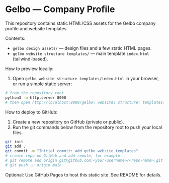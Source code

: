 # Gelbo — Company Profile

This repository contains static HTML/CSS assets for the Gelbo company profile and website templates.

Contents:

- `gelbo design assets/` — design files and a few static HTML pages.
- `gelbo website structure templates/` — main template `index.html` (tailwind-based).

How to preview locally:

1. Open `gelbo website structure templates/index.html` in your browser, or run a simple static server:

```bash
# from the repository root
python3 -m http.server 8000
# then open http://localhost:8000/gelbo\ website\ structure\ templates/index.html
```

How to deploy to GitHub:

1. Create a new repository on GitHub (private or public).
2. Run the git commands below from the repository root to push your local files.

```bash
git init
git add .
git commit -m "Initial commit: add gelbo website templates"
# create repo on GitHub and add remote, for example:
# git remote add origin git@github.com:<your-username>/<repo-name>.git
# git push -u origin main
```

Optional: Use GitHub Pages to host this static site. See README for details.
